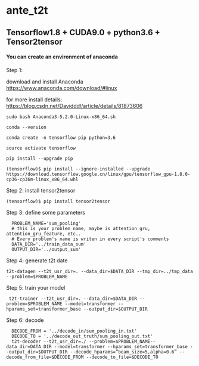 # ante_t2t

## Tensorflow1.8 + CUDA9.0 + python3.6 + Tensor2tensor

#### You can create an environment of anaconda

Step 1: 
  
  download and install Anaconda 
  https://www.anaconda.com/download/#linux
  
  for more install details: 
  https://blog.csdn.net/Davidddl/article/details/81873606
  
```
sudo bash Anaconda3-5.2.0-Linux-x86_64.sh

conda --version

conda create -n tensorflow pip python=3.6

source activate tensorflow

pip install --upgrade pip

(tensorflow)$ pip install --ignore-installed --upgrade https://download.tensorflow.google.cn/linux/gpu/tensorflow_gpu-1.8.0-cp36-cp36m-linux_x86_64.whl
```

Step 2: install tensor2tensor
```
(tensorflow)$ pip install tensor2tensor
```

Step 3: define some parameters
```
  PROBLEM_NAME='sum_pooling'   
  # this is your problem name, maybe is attention_gru, attention_gru_feature, etc..
  # Every problem's name is writen in every script's comments
  DATA_DIR='../train_data_sum'
  OUTPUT_DIR='../output_sum'
```

Step 4: generate t2t date
```
t2t-datagen --t2t_usr_dir=. --data_dir=$DATA_DIR --tmp_dir=../tmp_data --problem=$PROBLEM_NAME
```
Step 5: train your model
```
 t2t-trainer --t2t_usr_dir=. --data_dir=$DATA_DIR --problem=$PROBLEM_NAME --model=transformer --hparams_set=transformer_base --output_dir=$OUTPUT_DIR
```
Step 6: decode
```
  DECODE_FROM = '../decode_in/sum_pooling_in.txt'
  DECODE_TO = '../decode_out_truth/sum_pooling_out.txt'
  t2t-decoder --t2t_usr_dir=./ --problem=$PROBLEM_NAME--data_dir=DATA_DIR --model=transformer --hparams_set=transformer_base --output_dir=$OUTPUT_DIR --decode_hparams=”beam_size=5,alpha=0.6” --decode_from_file=$DECODE_FROM --decode_to_file=$DECODE_TO
```
